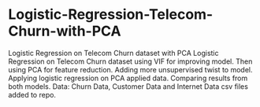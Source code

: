 # Logistic-Regression-Telecom-Churn-with-PCA
Logistic Regression on Telecom Churn dataset with PCA
Logistic Regression on Telecom Churn dataset using VIF for improving model. Then using PCA for feature reduction.
Adding more unsupervised twist to model.
Applying logistic regression on PCA applied data.
Comparing results from both models.
Data:
Churn Data, Customer Data and Internet Data csv files added to repo.
